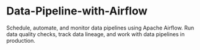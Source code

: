 # Data-Pipeline-with-Airflow
Schedule, automate, and monitor data pipelines using Apache Airflow. Run data quality checks, track data lineage, and work with data pipelines in production.
